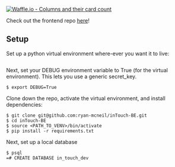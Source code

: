 [![Waffle.io - Columns and their card count](https://badge.waffle.io/ryan-mcneil/inTouch-BE.svg?columns=all)](https://waffle.io/ryan-mcneil/inTouch-BE)

Check out the frontend repo [here](https://github.com/Dhanciles/inTouch-FE)!

## Setup

Set up a python virtual environment where-ever you want it to live:
```

```

Next, set your DEBUG environment variable to True (for the virtual environment).
This lets you use a generic secret_key.
```
$ export DEBUG=True
```

Clone down the repo, activate the virtual environment, and install dependencies:
```
$ git clone git@github.com:ryan-mcneil/inTouch-BE.git
$ cd inTouch-BE
$ source <PATH_TO_VENV>/bin/activate
$ pip install -r requirements.txt
```


Next, set up a local database
```
$ psql
=# CREATE DATABASE in_touch_dev
```
